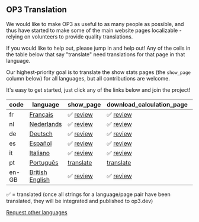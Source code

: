## OP3 Translation

We would like to make OP3 as useful to as many people as possible, and thus have started to make some of the main website pages localizable - relying on volunteers to provide quality translations.

If you would like to help out, please jump in and help out!  Any of the cells in the table below that say "translate" need translations for that page in that language.

Our highest-priority goal is to translate the show stats pages (the `show_page` column below) for all languages, but all contributions are welcome.

It's easy to get started, just click any of the links below and join the project!

| code | language | show_page | download_calculation_page | home_page | setup_page |
| --- | --- | --- | --- | --- | --- |
| fr | [Français](https://app.transifex.com/op3/op3/translate/#fr/) | ✅ [review](https://app.transifex.com/op3/op3/translate/#fr/show_page) | ✅ [review](https://app.transifex.com/op3/op3/translate/#fr/download_calculation_page) | ✅ [review](https://app.transifex.com/op3/op3/translate/#fr/home_page) | ✅ [review](https://app.transifex.com/op3/op3/translate/#fr/setup_page) |
| nl | [Nederlands](https://app.transifex.com/op3/op3/translate/#nl/) | ✅ [review](https://app.transifex.com/op3/op3/translate/#nl/show_page) | ✅ [review](https://app.transifex.com/op3/op3/translate/#nl/download_calculation_page) | ✅ [review](https://app.transifex.com/op3/op3/translate/#nl/home_page) | ✅ [review](https://app.transifex.com/op3/op3/translate/#nl/setup_page) |
| de | [Deutsch](https://app.transifex.com/op3/op3/translate/#de/) | ✅ [review](https://app.transifex.com/op3/op3/translate/#de/show_page) | ✅ [review](https://app.transifex.com/op3/op3/translate/#de/download_calculation_page) | ✅ [review](https://app.transifex.com/op3/op3/translate/#de/home_page) | ✅ [review](https://app.transifex.com/op3/op3/translate/#de/setup_page) |
| es | [Español](https://app.transifex.com/op3/op3/translate/#es/) | ✅ [review](https://app.transifex.com/op3/op3/translate/#es/show_page) | ✅ [review](https://app.transifex.com/op3/op3/translate/#es/download_calculation_page) | ✅ [review](https://app.transifex.com/op3/op3/translate/#es/home_page) | ✅ [review](https://app.transifex.com/op3/op3/translate/#es/setup_page) |
| it | [Italiano](https://app.transifex.com/op3/op3/translate/#it/) | ✅ [review](https://app.transifex.com/op3/op3/translate/#it/show_page) | ✅ [review](https://app.transifex.com/op3/op3/translate/#it/download_calculation_page) | ✅ [review](https://app.transifex.com/op3/op3/translate/#it/home_page) | ✅ [review](https://app.transifex.com/op3/op3/translate/#it/setup_page) |
| pt | [Português](https://app.transifex.com/op3/op3/translate/#pt/) | [translate](https://app.transifex.com/op3/op3/translate/#pt/show_page) | [translate](https://app.transifex.com/op3/op3/translate/#pt/download_calculation_page) | [translate](https://app.transifex.com/op3/op3/translate/#pt/home_page) | [translate](https://app.transifex.com/op3/op3/translate/#pt/setup_page) |
| en-GB | [British English](https://app.transifex.com/op3/op3/translate/#en_GB/) | ✅ [review](https://app.transifex.com/op3/op3/translate/#en_GB/show_page) | ✅ [review](https://app.transifex.com/op3/op3/translate/#en_GB/download_calculation_page) | ✅ [review](https://app.transifex.com/op3/op3/translate/#en_GB/home_page) | ✅ [review](https://app.transifex.com/op3/op3/translate/#en_GB/setup_page) |

✅ = translated (once all strings for a language/page pair have been translated, they will be integrated and published to op3.dev)

[Request other languages](https://explore.transifex.com/op3/op3/)


